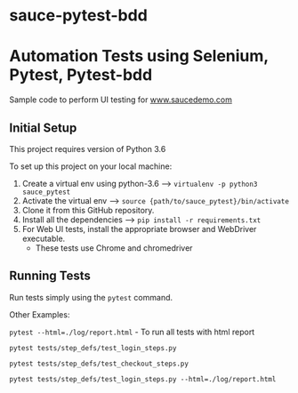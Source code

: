 # sauce-pytest-bdd

# Automation Tests using Selenium, Pytest, Pytest-bdd

Sample code to perform UI testing for www.saucedemo.com

## Initial Setup

This project requires version of Python 3.6

To set up this project on your local machine:

1. Create a virtual env using python-3.6 --> `virtualenv -p python3 sauce_pytest`
2. Activate the virtual env --> `source {path/to/sauce_pytest}/bin/activate`
3. Clone it from this GitHub repository.
4. Install all the dependencies --> `pip install -r requirements.txt`
5. For Web UI tests, install the appropriate browser and WebDriver executable.
   * These tests use Chrome and chromedriver

## Running Tests
Run tests simply using the `pytest` command.

Other Examples:

`pytest --html=./log/report.html` - To run all tests with html report

`pytest tests/step_defs/test_login_steps.py`

`pytest tests/step_defs/test_checkout_steps.py`

`pytest tests/step_defs/test_login_steps.py --html=./log/report.html`
